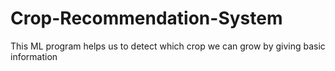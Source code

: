# Crop-Recommendation-System
This ML program helps us to detect  which crop we can grow by giving basic information
